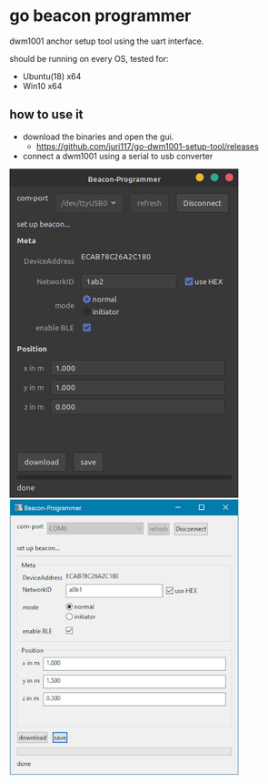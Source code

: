 # go beacon programmer

dwm1001 anchor setup tool using the uart interface.

should be running on every OS, tested for:
* Ubuntu(18) x64
* Win10 x64

## how to use it

* download the binaries and open the gui.
  * https://github.com/juri117/go-dwm1001-setup-tool/releases
* connect a dwm1001 using a serial to usb converter

![Screenshot of the gui](img/screenshotUbuntu.png)
![Screenshot of the gui](img/screenshotWin.png)
